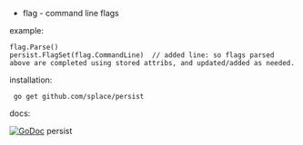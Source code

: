 
  * flag - command line flags
  
 example:
 
 	flag.Parse()
	persist.FlagSet(flag.CommandLine)  // added line: so flags parsed above are completed using stored attribs, and updated/added as needed.
	
installation:

     go get github.com/splace/persist
     

docs: 
     
[![GoDoc](https://godoc.org/github.com/splace/persist?status.svg)](https://godoc.org/github.com/splace/persist)  persist

     


